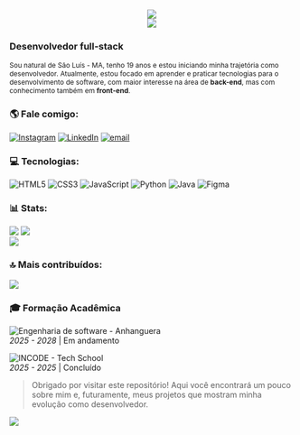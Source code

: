 <h1 align="center">
  <img src="https://readme-typing-svg.herokuapp.com/?font=Righteous&size=35&center=true&vCenter=true&width=500&height=70&duration=3000&pause=550&lines=Graduando+em;+Eu+sou+o+Vitor!;&color=ffffff" />

<div align="center" class="animated-header">
  <img src="https://readme-typing-svg.herokuapp.com/?lines=Engenharia+de+software+🏗+💻;Desenvolvedor+FullStack+👩‍💻;&font=Fira%20Code&center=true&width=440&height=45&color=00BFFF&vCenter=true&duration=3000&pause=550&size=22" />
</div>

<div class="matrix-animation"></div>

### Desenvolvedor full-stack
<span style="font-size: 12px;">Sou natural de São Luís - MA, tenho 19 anos e estou iniciando minha trajetória como desenvolvedor. Atualmente, estou focado em aprender e praticar tecnologias para o desenvolvimento de software, com maior interesse na área de **back-end**, mas com conhecimento também em **front-end**.</span>
<br>

### 🌎 Fale comigo:
[![Instagram](https://img.shields.io/badge/Instagram-%23E4405F.svg?logo=Instagram&logoColor=white)](https://instagram.com/souzza_sn) [![LinkedIn](https://img.shields.io/badge/LinkedIn-%230077B5.svg?logo=linkedin&logoColor=white)](https://www.linkedin.com/in/vitor-souza-68b3782aa) [![email](https://img.shields.io/badge/Email-D14836?logo=gmail&logoColor=white)](mailto:dev.souzza.17@gmail.com) 
<br>

### 💻 Tecnologias:
![HTML5](https://img.shields.io/badge/html5-%23E34F26.svg?style=for-the-badge&logo=html5&logoColor=white) ![CSS3](https://img.shields.io/badge/css3-%231572B6.svg?style=for-the-badge&logo=css3&logoColor=white) ![JavaScript](https://img.shields.io/badge/javascript-%23323330.svg?style=for-the-badge&logo=javascript&logoColor=%23F7DF1E) ![Python](https://img.shields.io/badge/python-3670A0?style=for-the-badge&logo=python&logoColor=ffdd54) ![Java](https://img.shields.io/badge/java-%23ED8B00.svg?style=for-the-badge&logo=openjdk&logoColor=white) ![Figma](https://img.shields.io/badge/figma-%23F24E1E.svg?style=for-the-badge&logo=figma&logoColor=white)

### 📊 Stats:
![](https://github-readme-stats.vercel.app/api?username=souzza-dev&theme=dark&hide_border=false&include_all_commits=false&count_private=false)                                                                                                                                        ![](https://nirzak-streak-stats.vercel.app/?user=souzza-dev&theme=dark&hide_border=false)<br/>
![](https://github-readme-stats.vercel.app/api/top-langs/?username=souzza-dev&theme=dark&hide_border=false&include_all_commits=false&count_private=false&layout=compact)


### 🔝 Mais contribuídos:
![](https://github-contributor-stats.vercel.app/api?username=souzza-dev&limit=5&theme=dark&combine_all_yearly_contributions=true)


### 🎓 Formação Acadêmica
![Engenharia de software - Anhanguera](https://img.shields.io/badge/Engenharia%20de%20software-Anhanguera-FF6700?style=for-the-badge) 
<br>*2025 - 2028* | Em andamento

![INCODE - Tech School](https://img.shields.io/badge/INCODE-Tech%20School-228B22?style=for-the-badge)
<br>*2025 - 2025* | Concluído

> Obrigado por visitar este repositório! Aqui você encontrará um pouco sobre mim e, futuramente, meus projetos que mostram minha evolução como desenvolvedor.
> 
[![](https://visitcount.itsvg.in/api?id=souzza-dev&icon=0&color=0)](https://visitcount.itsvg.in)


<!-- Proudly created with GPRM ( https://gprm.itsvg.in ) -->
